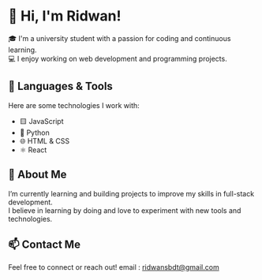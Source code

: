 # 👋 Hi, I'm Ridwan!

🎓 I'm a university student with a passion for coding and continuous learning.  
💻 I enjoy working on web development and programming projects.

## 🔧 Languages & Tools
Here are some technologies I work with:

- 🟨 JavaScript  
- 🐍 Python  
- 🌐 HTML & CSS  
- ⚛️ React

## 🚀 About Me
I’m currently learning and building projects to improve my skills in full-stack development.  
I believe in learning by doing and love to experiment with new tools and technologies.

## 📫 Contact Me
Feel free to connect or reach out!
email : ridwansbdt@gmail.com
